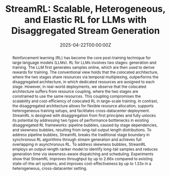 ---
title: 'StreamRL: Scalable, Heterogeneous, and Elastic RL for LLMs with Disaggregated Stream Generation'

# Authors
# If you created a profile for a user (e.g. the default `admin` user), write the username (folder name) here
# and it will be replaced with their full name and linked to their profile.
authors:
  - Yinmin Zhong
  - Zili Zhang
  - Xiaoniu Song
  - Hanpeng Hu
  - Chao Jin
  - admin
  - Nuo Chen
  - Yukun Chen
  - Yu Zhou
  - Changyi Wan
  - Hongyu Zhou
  - Yimin Jiang
  - Yibo Zhu
  - Daxin Jiang



# # Author notes (optional)
# author_notes:
#   - 'Equal contribution'
#   - 'Equal contribution'

date: '2025-04-22T00:00:00Z'
doi: 'https://arxiv.org/abs/2504.15930'

# Schedule page publish date (NOT publication's date).
publishDate: '2017-01-01T00:00:00Z'

# Publication type.
# Legend: 0 = Uncategorized; 1 = Conference paper; 2 = Journal article;
# 3 = Preprint / Working Paper; 4 = Report; 5 = Book; 6 = Book section;
# 7 = Thesis; 8 = Patent
publication_types: ['3']

publication_short: In *Preprint*

abstract: 'Reinforcement learning (RL) has become the core post-training technique for large language models (LLMs). RL for LLMs involves two stages: generation and training. The LLM first generates samples online, which are then used to derive rewards for training. The conventional view holds that the colocated architecture, where the two stages share resources via temporal multiplexing, outperforms the disaggregated architecture, in which dedicated resources are assigned to each stage. However, in real-world deployments, we observe that the colocated architecture suffers from resource coupling, where the two stages are constrained to use the same resources. This coupling compromises the scalability and cost-efficiency of colocated RL in large-scale training. In contrast, the disaggregated architecture allows for flexible resource allocation, supports heterogeneous training setups, and facilitates cross-datacenter deployment.

StreamRL is designed with disaggregation from first principles and fully unlocks its potential by addressing two types of performance bottlenecks in existing disaggregated RL frameworks: pipeline bubbles, caused by stage dependencies, and skewness bubbles, resulting from long-tail output length distributions. To address pipeline bubbles, StreamRL breaks the traditional stage boundary in synchronous RL algorithms through stream generation and achieves full overlapping in asynchronous RL. To address skewness bubbles, StreamRL employs an output-length ranker model to identify long-tail samples and reduces generation time via skewness-aware dispatching and scheduling. Experiments show that StreamRL improves throughput by up to 2.66x compared to existing state-of-the-art systems, and improves cost-effectiveness by up to 1.33x in a heterogeneous, cross-datacenter setting.'

# # Summary. An optional shortened abstract.
# summary: Lorem ipsum dolor sit amet, consectetur adipiscing elit. Duis posuere tellus ac convallis placerat. Proin tincidunt magna sed ex sollicitudin condimentum.

tags: []

# Display this page in the Featured widget?
featured: true

# Custom links (uncomment lines below)
# links:
# - name: Custom Link
#   url: http://example.org

url_pdf: 'https://arxiv.org/abs/2504.15930'
url_code: ''
url_dataset: ''
url_poster: ''
url_project: ''
url_slides: ''
url_source: ''
url_video: ''

# # Featured image
# # To use, add an image named `featured.jpg/png` to your page's folder.
# image:
#   caption: 'Image credit: [**Unsplash**](https://unsplash.com/photos/pLCdAaMFLTE)'
#   focal_point: ''
#   preview_only: false

# # Associated Projects (optional).
# #   Associate this publication with one or more of your projects.
# #   Simply enter your project's folder or file name without extension.
# #   E.g. `internal-project` references `content/project/internal-project/index.md`.
# #   Otherwise, set `projects: []`.
# projects:
#   - example

# # Slides (optional).
# #   Associate this publication with Markdown slides.
# #   Simply enter your slide deck's filename without extension.
# #   E.g. `slides: "example"` references `content/slides/example/index.md`.
# #   Otherwise, set `slides: ""`.
# slides: example
---
